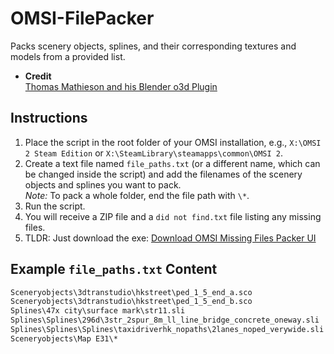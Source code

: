 # OMSI-FilePacker

Packs scenery objects, splines, and their corresponding textures and models from a provided list.

- **Credit**  
  [Thomas Mathieson and his Blender o3d Plugin](https://github.com/space928/Blender-O3D-IO-Public)

## Instructions

1. Place the script in the root folder of your OMSI installation, e.g., `X:\OMSI 2 Steam Edition` or `X:\SteamLibrary\steamapps\common\OMSI 2`.
2. Create a text file named `file_paths.txt` (or a different name, which can be changed inside the script) and add the filenames of the scenery objects and splines you want to pack.  
   *Note:* To pack a whole folder, end the file path with `\*`.
3. Run the script.
4. You will receive a ZIP file and a `did not find.txt` file listing any missing files.
5. TLDR: Just download the exe: [Download OMSI Missing Files Packer UI](https://github.com/KF8311/OMSI-FilePacker-UI/blob/48a2391181d22896f53f129aef050ca026911a18/dist/OMSI%20Missing%20Files%20Packer%20UI.exe)
## Example `file_paths.txt` Content

```txt
Sceneryobjects\3dtranstudio\hkstreet\ped_1_5_end_a.sco
Sceneryobjects\3dtranstudio\hkstreet\ped_1_5_end_b.sco
Splines\47x city\surface mark\str11.sli
Splines\Splines\296d\3str_2spur_8m_ll_line_bridge_concrete_oneway.sli
Splines\Splines\Splines\taxidriverhk_nopaths\2lanes_noped_verywide.sli
Sceneryobjects\Map E31\*
